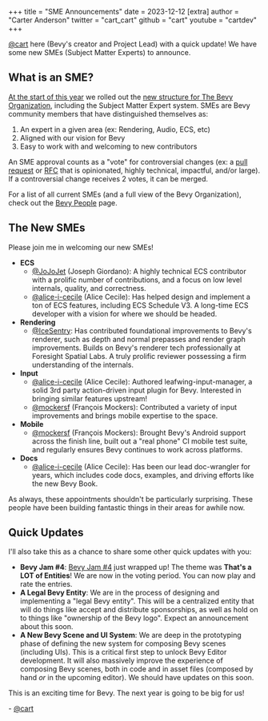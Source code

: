 +++
title = "SME Announcements"
date = 2023-12-12
[extra]
author = "Carter Anderson"
twitter = "cart_cart"
github = "cart"
youtube = "cartdev"
+++

[@cart](https://www.twitter.com/cart_cart) here (Bevy's creator and Project Lead) with a quick update! We have some new SMEs (Subject Matter Experts) to announce.

<!-- more -->

## What is an SME?

[At the start of this year](/news/scaling-bevy-development/) we rolled out the [new structure for The Bevy Organization](https://github.com/bevyengine/bevy/blob/main/docs/the_bevy_organization.md), including the Subject Matter Expert system. SMEs are Bevy community members that have distinguished themselves as:

1. An expert in a given area (ex: Rendering, Audio, ECS, etc)
2. Aligned with our vision for Bevy
3. Easy to work with and welcoming to new contributors

An SME approval counts as a "vote" for controversial changes (ex: a [pull request](https://github.com/bevyengine/bevy/pulls) or [RFC](https://github.com/bevyengine/rfcs) that is opinionated, highly technical, impactful, and/or large). If a controversial change receives 2 votes, it can be merged.

For a list of all current SMEs (and a full view of the Bevy Organization), check out the [Bevy People](/community/people/) page.

## The New SMEs

Please join me in welcoming our new SMEs!

* **ECS**
  * [@JoJoJet](https://github.com/JoJoJet) (Joseph Giordano): A highly technical ECS contributor with a prolific number of contributions, and a focus on low level internals, quality, and correctness.
  * [@alice-i-cecile](https://github.com/alice-i-cecile/) (Alice Cecile): Has helped design and implement a ton of ECS features, including ECS Schedule V3. A long-time ECS developer with a vision for where we should be headed.
* **Rendering**
  * [@IceSentry](https://github.com/IceSentry): Has contributed foundational improvements to Bevy's renderer, such as depth and normal prepasses and render graph improvements. Builds on Bevy's renderer tech professionally at Foresight Spatial Labs. A truly prolific reviewer possessing a firm understanding of the internals.
* **Input**
  * [@alice-i-cecile](https://github.com/alice-i-cecile/) (Alice Cecile): Authored leafwing-input-manager, a solid 3rd party action-driven input plugin for Bevy. Interested in bringing similar features upstream!
  * [@mockersf](https://github.com/mockersf) (François Mockers): Contributed a variety of input improvements and brings mobile expertise to the space.
* **Mobile**
  * [@mockersf](https://github.com/mockersf) (François Mockers): Brought Bevy's Android support across the finish line, built out a "real phone" CI mobile test suite, and regularly ensures Bevy continues to work across platforms.
* **Docs**
  * [@alice-i-cecile](https://github.com/alice-i-cecile/) (Alice Cecile): Has been our lead doc-wrangler for years, which includes code docs, examples, and driving efforts like the new Bevy Book.

As always, these appointments shouldn't be particularly surprising. These people have been building fantastic things in their areas for awhile now.

## Quick Updates

I'll also take this as a chance to share some other quick updates with you:

* **Bevy Jam #4**: [Bevy Jam #4](https://itch.io/jam/bevy-jam-4) just wrapped up! The theme was **That's a LOT of Entities**! We are now in the voting period. You can now play and rate the entries.
* **A Legal Bevy Entity**: We are in the process of designing and implementing a "legal Bevy entity". This will be a centralized entity that will do things like accept and distribute sponsorships, as well as hold on to things like "ownership of the Bevy logo". Expect an announcement about this soon.
* **A New Bevy Scene and UI System**: We are deep in the prototyping phase of defining the new system for composing Bevy scenes (including UIs). This is a critical first step to unlock Bevy Editor development. It will also massively improve the experience of composing Bevy scenes, both in code and in asset files (composed by hand _or_ in the upcoming editor). We should have updates on this soon.

This is an exciting time for Bevy. The next year is going to be big for us!

\- [@cart](https://github.com/cart/)
